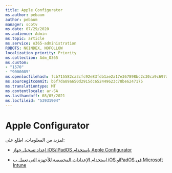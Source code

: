 ```yaml
---
title: Apple Configurator
ms.author: pebaum
author: pebaum
manager: scotv
ms.date: 07/29/2020
ms.audience: Admin
ms.topic: article
ms.service: o365-administration
ROBOTS: NOINDEX, NOFOLLOW
localization_priority: Priority
ms.collection: Adm_O365
ms.custom:
- "1570"
- "9000085"
ms.openlocfilehash: fcb715582ca3cfc92e83fdb1ae2a17e367898bc2c30ca9c697a5186444a7fa0b
ms.sourcegitcommit: b5f7da89a650d2915dc652449623c78be6247175
ms.translationtype: MT
ms.contentlocale: ar-SA
ms.lasthandoff: 08/05/2021
ms.locfileid: "53931904"
---
```

# <a name="apple-configurator"></a>Apple Configurator

لمزيد من المعلومات، اطلع على: 

- [إعداد تسجيل جهاز iOS/iPadOS باستخدام Apple Configurator](https://docs.microsoft.com/intune/apple-configurator-enroll-ios)

- [استخدام الإعدادات المخصصة للأجهزة التي تعمل ب iOS وiPadOS في Microsoft Intune](https://docs.microsoft.com/intune/custom-settings-ios)